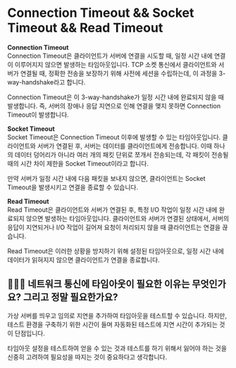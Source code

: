 # Connection Timeout && Socket Timeout && Read Timeout

**Connection Timeout** <br>
Connection Timeout은 클라이언트가 서버에 연결을 시도할 때, 일정 시간 내에 연결이 이루어지지 않으면 발생하는 타임아웃입니다. TCP 소켓 통신에서 클라이언트와 서버가 연결될 때, 정확한 전송을 보장하기 위해 사전에 세션을 수립하는데, 이 과정을 3-way-handshake라고 합니다. 

Connection Timeout은 이 3-way-handshake가 일정 시간 내에 완료되지 않을 때 발생합니다. 즉, 서버의 장애나 응답 지연으로 인해 연결을 맺지 못하면 Connection Timeout이 발생합니다.

**Socket Timeout** <br>
Socket Timeout은 Connection Timeout 이후에 발생할 수 있는 타임아웃입니다. 클라이언트와 서버가 연결된 후, 서버는 데이터를 클라이언트에게 전송합니다. 이때 하나의 데이터 덩어리가 아니라 여러 개의 패킷 단위로 쪼개서 전송되는데, 각 패킷이 전송될 때의 시간 차이 제한을 Socket Timeout이라고 합니다. 

만약 서버가 일정 시간 내에 다음 패킷을 보내지 않으면, 클라이언트는 Socket Timeout을 발생시키고 연결을 종료할 수 있습니다.

**Read Timeout** <br>
Read Timeout은 클라이언트와 서버가 연결된 후, 특정 I/O 작업이 일정 시간 내에 완료되지 않으면 발생하는 타임아웃입니다. 클라이언트와 서버가 연결된 상태에서, 서버의 응답이 지연되거나 I/O 작업이 길어져 요청이 처리되지 않을 때 클라이언트는 연결을 끊습니다. 

Read Timeout은 이러한 상황을 방지하기 위해 설정된 타임아웃으로, 일정 시간 내에 데이터가 읽혀지지 않으면 클라이언트가 연결을 종료합니다.

## 🤷🏻‍♂️ 네트워크 통신에 타임아웃이 필요한 이유는 무엇인가요? 그리고 정말 필요한가요?

가상 서버를 띄우고 임의로 지연을 추가하여 타임아웃을 테스트할 수 있습니다. 하지만, 테스트 환경을 구축하기 위한 시간이 들며 자동화된 테스트에 지연 시간이 추가되는 것이 단점입니다. 

타임아웃 설정을 테스트하여 얻을 수 있는 것과 테스트를 하기 위해서 잃어야 하는 것을 신중히 고려하여 필요성을 따지는 것이 중요하다고 생각합니다.